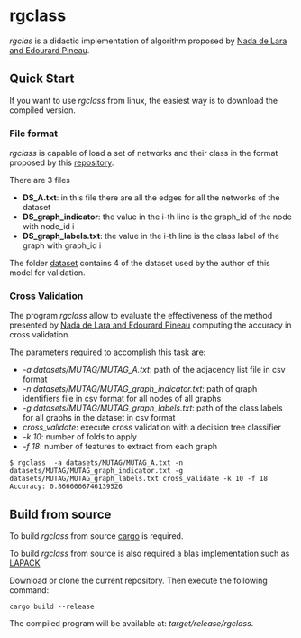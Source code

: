 # rgclass

*rgclas* is a didactic implementation of algorithm proposed by [Nada de Lara and Edourard Pineau](https://arxiv.org/abs/1810.09155).


## Quick Start

If you want to use *rgclass* from linux, the easiest way is to download the compiled version.

### File format

*rgclass* is capable of load a set of networks and their class in the format proposed by this
[repository](https://ls11-www.cs.tu-dortmund.de/people/morris/graphkerneldatasets/).

There are 3 files

- **DS_A.txt**: in this file there are all the edges for all the networks of the dataset
- **DS_graph_indicator**: the value in the i-th line is the graph_id of the node with node_id i
- **DS_graph_labels.txt**: the value in the i-th line is the class label of the graph with graph_id i

The folder [dataset](https://github.com/AlessandroBregoli/rgclass/tree/main/datasets) contains 4 of
the dataset used by the author of this model for validation.


### Cross Validation

The program *rgclass* allow to evaluate the effectiveness of the method presented by 
[Nada de Lara and Edourard Pineau](https://arxiv.org/abs/1810.09155) computing the accuracy in
cross validation.


The parameters required to accomplish this task are:

- *-a datasets/MUTAG/MUTAG_A.txt*: path of the adjacency list file in csv format
- *-n datasets/MUTAG/MUTAG_graph_indicator.txt*: path of graph identifiers file in csv format for all nodes of all graphs
- *-g datasets/MUTAG/MUTAG_graph_labels.txt*: path of the class labels for all graphs in the dataset in csv format
- *cross_validate*: execute cross validation with a decision tree classifier
- *-k 10*: number of folds to apply
- *-f 18*: number of features to extract from each graph



```
$ rgclass  -a datasets/MUTAG/MUTAG_A.txt -n datasets/MUTAG/MUTAG_graph_indicator.txt -g datasets/MUTAG/MUTAG_graph_labels.txt cross_validate -k 10 -f 18
Accuracy: 0.8666666746139526
```



## Build from source

To build *rgclass* from source [cargo](https://www.rust-lang.org/tools/install) is
required.

To build *rgclass* from source is also required a blas implementation such as [LAPACK](http://www.netlib.org/lapack/#_software)


Download or clone the current repository. Then execute the following command:

```
cargo build --release
```
The compiled program will be available at: *target/release/rgclass*.
